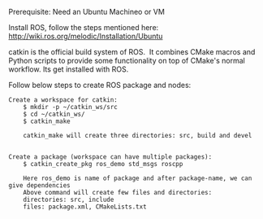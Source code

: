 Prerequisite: Need an Ubuntu Machineo or VM

Install ROS, follow the steps mentioned here:
http://wiki.ros.org/melodic/Installation/Ubuntu

catkin is the official build system of ROS.  It combines CMake macros and Python scripts to provide some functionality on top of CMake's normal workflow. Its get installed with ROS.

Follow below steps to create ROS package and nodes:

	Create a workspace for catkin:
		$ mkdir -p ~/catkin_ws/src
		$ cd ~/catkin_ws/
		$ catkin_make

		catkin_make will create three directories: src, build and devel


	Create a package (workspace can have multiple packages):
		$ catkin_create_pkg ros_demo std_msgs roscpp

		Here ros_demo is name of package and after package-name, we can give dependencies
		Above command will create few files and directories:
		directories: src, include
		files: package.xml, CMakeLists.txt